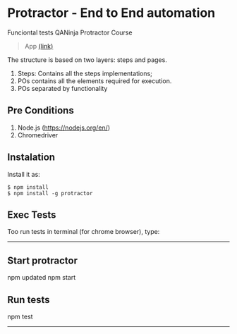 # Protractor - End to End automation



Funciontal tests QANinja Protractor Course

> App [(link)](https://ninjainvoices.herokuapp.com/)

The structure is based on two layers: steps and pages.

1. Steps: Contains all the steps implementations;
2. POs contains all the elements required for execution.
3. POs separated by functionality

## Pre Conditions

1. Node.js (https://nodejs.org/en/)
2. Chromedriver

## Instalation

Install it as:

    $ npm install
    $ npm install -g protractor

## Exec Tests

Too run tests in terminal (for chrome browser), type:

---
## Start protractor
  npm updated
  npm start

  ## Run tests

  npm test

---